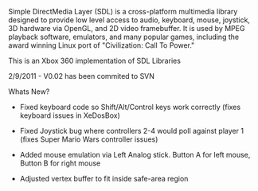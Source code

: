 Simple DirectMedia Layer (SDL) is a cross-platform multimedia library designed to provide low level access to audio, keyboard, mouse, joystick, 3D hardware via OpenGL, and 2D video framebuffer. It is used by MPEG playback software, emulators, and many popular games, including the award winning Linux port of "Civilization: Call To Power."

This is an Xbox 360 implementation of SDL Libraries

2/9/2011 - V0.02 has been commited to SVN

Whats New?


- Fixed keyboard code so Shift/Alt/Control keys work correctly (fixes keyboard issues in XeDosBox)

- Fixed Joystick bug where controllers 2-4 would poll against player 1 (fixes Super Mario Wars controller issues)

- Added mouse emulation via Left Analog stick. Button A for left mouse, Button B for right mouse

- Adjusted vertex buffer to fit inside safe-area region